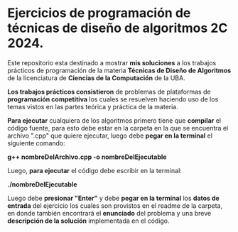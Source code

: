 # Ejercicios de programación de técnicas de diseño de algoritmos 2C 2024.
Este repositorio esta destinado a mostrar **mis soluciones** a los trabajos prácticos de programación de la materia **Técnicas de Diseño de Algoritmos** de la licenciatura de **Ciencias de la Computación** de la UBA.

**Los trabajos prácticos consistieron** de problemas de plataformas de **programación competitiva** los cuales se resuelven haciendo uso de los temas vistos en las partes teórica y práctica de la materia.

**Para ejecutar** cualquiera de los algoritmos primero tiene que **compilar** el código fuente, para esto debe estar en la carpeta en la que se encuentra el archivo ".cpp" que quiere ejecutar, luego debe **pegar en la terminal** el siguiente comando:

**g++ nombreDelArchivo.cpp -o nombreDelEjecutable**

Luego, **para ejecutar** el código debe escribir en la terminal:

**./nombreDelEjecutable**

Luego debe **presionar "Enter"** y debe **pegar en la terminal** los **datos de entrada** del ejercicio los cuales son provistos en el readme de la carpeta, en donde también encontrará el **enunciado** del problema y una breve **descripción de la solución** implementada en el código.
